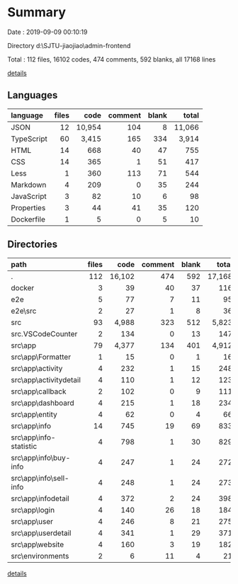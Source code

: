 # Summary

Date : 2019-09-09 00:10:19

Directory d:\SJTU-jiaojiao\admin-frontend

Total : 112 files,  16102 codes, 474 comments, 592 blanks, all 17168 lines

[details](details.md)

## Languages
| language | files | code | comment | blank | total |
| :--- | ---: | ---: | ---: | ---: | ---: |
| JSON | 12 | 10,954 | 104 | 8 | 11,066 |
| TypeScript | 60 | 3,415 | 165 | 334 | 3,914 |
| HTML | 14 | 668 | 40 | 47 | 755 |
| CSS | 14 | 365 | 1 | 51 | 417 |
| Less | 1 | 360 | 113 | 71 | 544 |
| Markdown | 4 | 209 | 0 | 35 | 244 |
| JavaScript | 3 | 82 | 10 | 6 | 98 |
| Properties | 3 | 44 | 41 | 35 | 120 |
| Dockerfile | 1 | 5 | 0 | 5 | 10 |

## Directories
| path | files | code | comment | blank | total |
| :--- | ---: | ---: | ---: | ---: | ---: |
| . | 112 | 16,102 | 474 | 592 | 17,168 |
| docker | 3 | 39 | 40 | 37 | 116 |
| e2e | 5 | 77 | 7 | 11 | 95 |
| e2e\src | 2 | 27 | 1 | 8 | 36 |
| src | 93 | 4,988 | 323 | 512 | 5,823 |
| src\.VSCodeCounter | 2 | 134 | 0 | 13 | 147 |
| src\app | 79 | 4,377 | 134 | 401 | 4,912 |
| src\app\Formatter | 1 | 15 | 0 | 1 | 16 |
| src\app\activity | 4 | 232 | 1 | 15 | 248 |
| src\app\activitydetail | 4 | 110 | 1 | 12 | 123 |
| src\app\callback | 2 | 102 | 0 | 9 | 111 |
| src\app\dashboard | 4 | 215 | 1 | 18 | 234 |
| src\app\entity | 4 | 62 | 0 | 4 | 66 |
| src\app\info | 14 | 745 | 19 | 69 | 833 |
| src\app\info-statistic | 4 | 798 | 1 | 30 | 829 |
| src\app\info\buy-info | 4 | 247 | 1 | 24 | 272 |
| src\app\info\sell-info | 4 | 248 | 1 | 24 | 273 |
| src\app\infodetail | 4 | 372 | 2 | 24 | 398 |
| src\app\login | 4 | 140 | 26 | 18 | 184 |
| src\app\user | 4 | 246 | 8 | 21 | 275 |
| src\app\userdetail | 4 | 341 | 1 | 29 | 371 |
| src\app\website | 4 | 160 | 3 | 19 | 182 |
| src\environments | 2 | 6 | 11 | 4 | 21 |

[details](details.md)